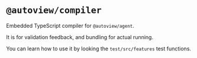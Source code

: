 # `@autoview/compiler`

Embedded TypeScript compiler for `@autoview/agent`.

It is for validation feedback, and bundling for actual running.

You can learn how to use it by looking the `test/src/features` test functions.